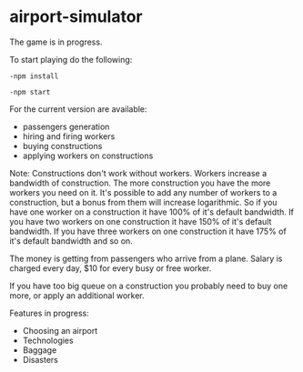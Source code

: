 # airport-simulator

The game is in progress.

To start playing do the following:

```-npm install```

```-npm start```

For the current version are available:
- passengers generation
- hiring and firing workers
- buying constructions
- applying workers on constructions

Note: Constructions don't work without workers.
Workers increase a bandwidth of construction.
The more construction you have the more workers you need on it.
It's possible to add any number of workers to a construction,
but a bonus from them will increase logarithmic.
So if you have one worker on a construction it have 100% of it's default bandwidth.
If you have two workers on one construction it have 150% of it's default bandwidth.
If you have three workers on one construction it have 175% of it's default bandwidth and so on.

The money is getting from passengers who arrive from a plane.
Salary is charged every day, $10 for every busy or free worker.

If you have too big queue on a construction you probably need to buy one more, or apply an additional worker.

Features in progress:
- Choosing an airport
- Technologies
- Baggage
- Disasters
